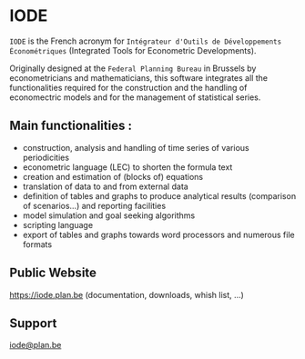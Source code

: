 # IODE

`IODE` is the French acronym for `Intégrateur d'Outils de Développements Économétriques` (Integrated Tools for Econometric Developments).

Originally designed at the `Federal Planning Bureau` in Brussels by econometricians and mathematicians, this software integrates all the 
functionalities required for the construction and the handling of economectric models and for the management of statistical series.

## Main functionalities :

 - construction, analysis and handling of time series of various periodicities
 - econometric language (LEC) to shorten the formula text
 - creation and estimation of (blocks of) equations
 - translation of data to and from external data
 - definition of tables and graphs to produce analytical results (comparison of scenarios…) and reporting facilities
 - model simulation and goal seeking algorithms
 - scripting language
 - export of tables and graphs towards word processors and numerous file formats

## Public Website
https://iode.plan.be (documentation, downloads, whish list, ...)

## Support
iode@plan.be
